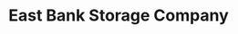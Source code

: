 ---
title: "East Bank Storage Company"
url: /chicago/east-bank-storage-company/
shop: storage rental
---